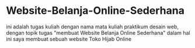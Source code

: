 # Website-Belanja-Online-Sederhana
ini adalah tugas kuliah dengan nama mata kuliah praktikum desain web, dengan topik tugas "membuat Website Belanja Online Sederhana" dalam hal ini saya membuat sebuah website Toko Hijab Online
